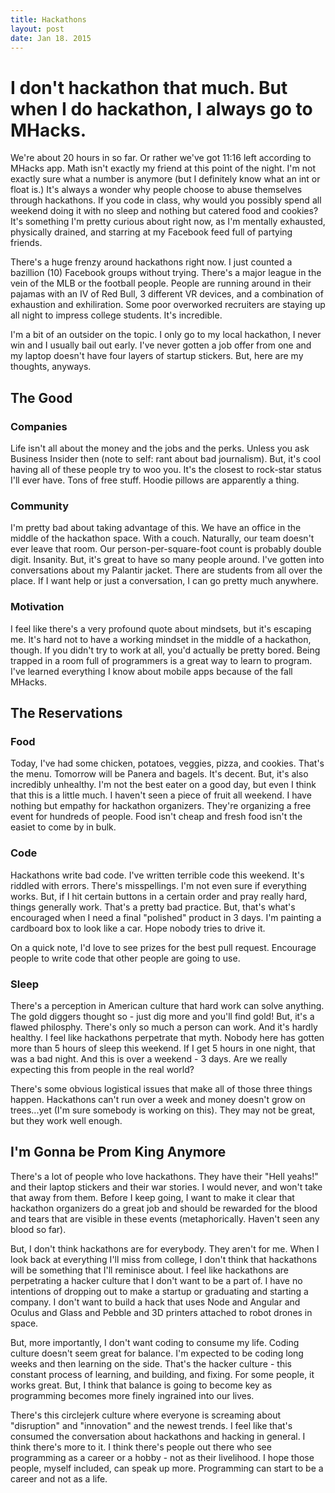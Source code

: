 ```yaml
---
title: Hackathons
layout: post
date: Jan 18. 2015
---
```


# I don't hackathon that much. But when I do hackathon, I always go to MHacks. 

We're about 20 hours in so far. Or rather we've got 11:16 left according to MHacks app. Math isn't exactly my friend at this point of the night. I'm not exactly sure what a number is anymore (but I definitely know what an int or float is.)  It's always a wonder why people choose to abuse themselves through hackathons. If you code in class, why would you possibly spend all weekend doing it with no sleep and nothing but catered food and cookies? It's something I'm pretty curious about right now, as I'm mentally exhausted, physically drained, and starring at my Facebook feed full of partying friends. 

There's a huge frenzy around hackathons right now. I just counted a bazillion (10) Facebook groups without trying. There's a major league in the vein of the MLB or the football people. People are running around in their pajamas with an IV of Red Bull, 3 different VR devices, and a combination of exhaustion and exhiliration. Some poor overworked recruiters are staying up all night to impress college students. It's incredible.

I'm a bit of an outsider on the topic. I only go to my local hackathon, I never win and I usually bail out early. I've never gotten a job offer from one and my laptop doesn't have four layers of startup stickers. But, here are my thoughts, anyways.

## The Good

### Companies
Life isn't all about the money and the jobs and the perks. Unless you ask Business Insider then (note to self: rant about bad journalism). But, it's cool having all of these people try to woo you. It's the closest to rock-star status I'll ever have. Tons of free stuff. Hoodie pillows are apparently a thing. 

### Community
I'm pretty bad about taking advantage of this. We have an office in the middle of the hackathon space. With a couch. Naturally, our team doesn't ever leave that room. Our person-per-square-foot count is probably double digit. Insanity. But, it's great to have so many people around. I've gotten into conversations about my Palantir jacket. There are students from all over the place. If I want help or  just a conversation, I can go pretty much anywhere.

### Motivation
I feel like there's a very profound quote about mindsets, but it's escaping me. It's hard not to have a working mindset in the middle of a hackathon, though. If you didn't try to work at all, you'd actually be pretty bored. Being trapped in a room full of programmers is a great way to learn to program. I've learned everything I know about mobile apps because of the fall MHacks.

## The Reservations

### Food
Today, I've had some chicken, potatoes, veggies, pizza, and cookies. That's the menu. Tomorrow will be Panera and bagels. It's decent. But, it's also incredibly unhealthy. I'm not the best eater on a good day, but even I think that this is a little much. I haven't seen a piece of fruit all weekend. I have nothing but empathy for hackathon organizers. They're organizing a free event for hundreds of people. Food isn't cheap and fresh food isn't the easiet to come by in bulk.

### Code
Hackathons write bad code. I've written terrible code this weekend. It's riddled with errors. There's misspellings. I'm not even sure if everything works. But, if I hit certain buttons in a certain order and pray really hard, things generally work. That's a pretty bad practice. But, that's what's encouraged when I need a final "polished" product in 3 days. I'm painting a cardboard box to look like a car. Hope nobody tries to drive it.

On a quick note, I'd love to see prizes for the best pull request. Encourage people to write code that other people are going to use.

### Sleep
There's a perception in American culture that hard work can solve anything. The gold diggers thought so - just dig more and you'll find gold! But, it's a flawed philosphy. There's only so much a person can work. And it's hardly healthy. I feel like hackathons perpetrate that myth. Nobody here has gotten more than 5 hours of sleep this weekend. If I get 5 hours in one night, that was a bad night. And this is over a weekend - 3 days. Are we really expecting this from people in the real world? 

There's some obvious logistical issues that make all of those three things happen. Hackathons can't run over a week and money doesn't grow on trees...yet (I'm sure somebody is working on this). They may not be great, but they work well enough.

## I'm Gonna be Prom King Anymore
There's a lot of people who love hackathons. They have their "Hell yeahs!" and their laptop stickers and their war stories. I would never, and won't take that away from them. Before I keep going, I want to make it clear that hackathon organizers do a great job and should be rewarded for the blood and tears that are visible in these events (metaphorically. Haven't seen any blood so far). 

But, I don't think hackathons are for everybody. They aren't for me. When I look back at everything I'll miss from college, I don't think that hackathons will be something that I'll reminisce about. I feel like hackathons are perpetrating a hacker culture that I don't want to be a part of. I have no intentions of dropping out to make a startup or graduating and starting a company. I don't want to build a hack that uses Node and Angular and Oculus and Glass and Pebble and 3D printers attached to robot drones in space. 

But, more importantly, I don't want coding to consume my life. Coding culture doesn't seem great for balance. I'm expected to be coding long weeks and then learning on the side. That's the hacker culture - this constant process of learning, and building, and fixing. For some people, it works great. But, I think that balance is going to become key as programming becomes more finely ingrained into our lives. 

There's this circlejerk culture where everyone is screaming about "disruption" and "innovation" and the newest trends. I feel like that's consumed the conversation about hackathons and hacking in general. I think there's more to it. I think there's people out there who see programming as a career or a hobby - not as their livelihood. I hope those people, myself included, can speak up more. Programming can start to be a career and not as a life.
